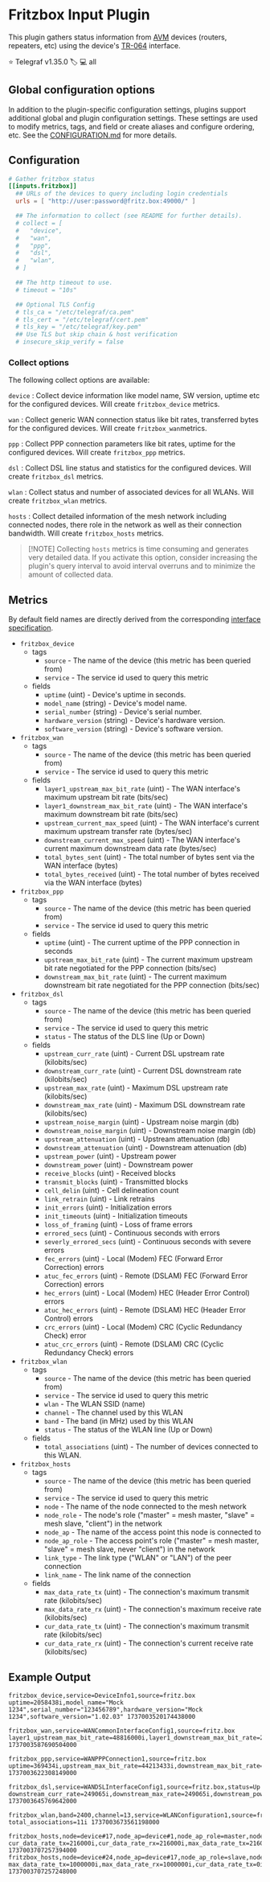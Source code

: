 # Fritzbox Input Plugin

This plugin gathers status information from [AVM][avm] devices (routers,
repeaters, etc) using the device's [TR-064][tr064] interface.

⭐ Telegraf v1.35.0
🏷️
💻 all

[avm]: https://en.avm.de/
[tr064]: https://avm.de/service/schnittstellen/

## Global configuration options <!-- @/docs/includes/plugin_config.md -->

In addition to the plugin-specific configuration settings, plugins support
additional global and plugin configuration settings. These settings are used to
modify metrics, tags, and field or create aliases and configure ordering, etc.
See the [CONFIGURATION.md][CONFIGURATION.md] for more details.

[CONFIGURATION.md]: ../../../docs/CONFIGURATION.md#plugins

## Configuration

```toml @sample.conf
# Gather fritzbox status
[[inputs.fritzbox]]
  ## URLs of the devices to query including login credentials  
  urls = [ "http://user:password@fritz.box:49000/" ]

  ## The information to collect (see README for further details).
  # collect = [
  #   "device",
  #   "wan",
  #   "ppp",
  #   "dsl",
  #   "wlan",
  # ]

  ## The http timeout to use.
  # timeout = "10s"

  ## Optional TLS Config
  # tls_ca = "/etc/telegraf/ca.pem"
  # tls_cert = "/etc/telegraf/cert.pem"
  # tls_key = "/etc/telegraf/key.pem"
  ## Use TLS but skip chain & host verification
  # insecure_skip_verify = false
```

### Collect options

The following collect options are available:

`device` : Collect device information like model name, SW version, uptime etc
for the configured devices. Will create `fritzbox_device` metrics.

`wan` : Collect generic WAN connection status like bit rates, transferred
bytes for the configured devices. Will create `fritzbox_wan`metrics.

`ppp` : Collect PPP connection parameters like bit rates, uptime for the
configured devices. Will create `fritzbox_ppp` metrics.

`dsl` : Collect DSL line status and statistics for the configured devices.
Will create `fritzbox_dsl` metrics.

`wlan` : Collect status and number of associated devices for all WLANs.
Will create `fritzbox_wlan` metrics.

`hosts` : Collect detailed information of the mesh network including
connected nodes, there role in the network as well as their connection
bandwidth. Will create `fritzbox_hosts` metrics.

> [!NOTE] Collecting `hosts` metrics is time consuming and generates
> very detailed data. If you activate this option, consider increasing
> the plugin's query interval to avoid interval overruns and to minimize
> the amount of collected data.

## Metrics

By default field names are directly derived from the corresponding [interface
specification][tr064].

- `fritzbox_device`
  - tags
    - `source` - The name of the device (this metric has been queried from)
    - `service` - The service id used to query this metric
  - fields
    - `uptime` (uint) - Device's uptime in seconds.
    - `model_name` (string) - Device's model name.
    - `serial_number` (string) - Device's serial number.
    - `hardware_version` (string) - Device's hardware version.
    - `software_version` (string) - Device's software version.
- `fritzbox_wan`
  - tags
    - `source` - The name of the device (this metric has been queried from)
    - `service` - The service id used to query this metric
  - fields
    - `layer1_upstream_max_bit_rate` (uint) - The WAN interface's maximum upstream bit rate (bits/sec)
    - `layer1_downstream_max_bit_rate` (uint) - The WAN interface's maximum downstream bit rate (bits/sec)
    - `upstream_current_max_speed` (uint) - The WAN interface's current maximum upstream transfer rate (bytes/sec)
    - `downstream_current_max_speed` (uint) - The WAN interface's current maximum downstream data rate (bytes/sec)
    - `total_bytes_sent` (uint) - The total number of bytes sent via the WAN interface (bytes)
    - `total_bytes_received` (uint) - The total number of bytes received via the WAN interface (bytes)
- `fritzbox_ppp`
  - tags
    - `source` - The name of the device (this metric has been queried from)
    - `service` - The service id used to query this metric
  - fields
    - `uptime` (uint) - The current uptime of the PPP connection in seconds
    - `upstream_max_bit_rate` (uint) - The current maximum upstream bit rate negotiated for the PPP connection (bits/sec)
    - `downstream_max_bit_rate` (uint) - The current maximum downstream bit rate negotiated for the PPP connection (bits/sec)
- `fritzbox_dsl`
  - tags
    - `source` - The name of the device (this metric has been queried from)
    - `service` - The service id used to query this metric
    - `status` - The status of the DLS line (Up or Down)
  - fields
    - `upstream_curr_rate` (uint) - Current DSL upstream rate (kilobits/sec)
    - `downstream_curr_rate` (uint) - Current DSL downstream rate (kilobits/sec)
    - `upstream_max_rate` (uint) - Maximum DSL upstream rate (kilobits/sec)
    - `downstream_max_rate` (uint) - Maximum DSL downstream rate (kilobits/sec)
    - `upstream_noise_margin` (uint) - Upstream noise margin (db)
    - `downstream_noise_margin` (uint) - Downstream noise margin (db)
    - `upstream_attenuation` (uint) - Upstream attenuation (db)
    - `downstream_attenuation` (uint) - Downstream attenuation (db)
    - `upstream_power` (uint) - Upstream power
    - `downstream_power` (uint) - Downstream power
    - `receive_blocks` (uint) - Received blocks
    - `transmit_blocks` (uint) - Transmitted blocks
    - `cell_delin` (uint) - Cell delineation count
    - `link_retrain` (uint) - Link retrains
    - `init_errors` (uint) - Initialization errors
    - `init_timeouts` (uint) - Initialization timeouts
    - `loss_of_framing` (uint) - Loss of frame errors
    - `errored_secs` (uint) - Continuous seconds with errors
    - `severly_errored_secs` (uint) - Continuous seconds with severe errors
    - `fec_errors` (uint) - Local (Modem) FEC (Forward Error Correction) errors
    - `atuc_fec_errors` (uint) - Remote (DSLAM) FEC (Forward Error Correction) errors
    - `hec_errors` (uint) - Local (Modem) HEC (Header Error Control) errors
    - `atuc_hec_errors` (uint) - Remote (DSLAM) HEC (Header Error Control) errors
    - `crc_errors` (uint) - Local (Modem) CRC (Cyclic Redundancy Check) error
    - `atuc_crc_errors` (uint) - Remote (DSLAM) CRC (Cyclic Redundancy Check) errors
- `fritzbox_wlan`
  - tags
    - `source` - The name of the device (this metric has been queried from)
    - `service` - The service id used to query this metric
    - `wlan` - The WLAN SSID (name)
    - `channel` - The channel used by this WLAN
    - `band` - The band (in MHz) used by this WLAN
    - `status` - The status of the WLAN line (Up or Down)
  - fields
    - `total_associations` (uint) - The number of devices connected to this WLAN.
- `fritzbox_hosts`
  - tags
    - `source` - The name of the device (this metric has been queried from)
    - `service` - The service id used to query this metric
    - `node` - The name of the node connected to the mesh network
    - `node_role` - The node's role ("master" = mesh master, "slave" = mesh slave, "client") in the network
    - `node_ap` - The name of the access point this node is connected to
    - `node_ap_role` - The access point's role ("master" = mesh master, "slave" = mesh slave, never "client") in the network
    - `link_type` - The link type ("WLAN" or "LAN") of the peer connection
    - `link_name` - The link name of the connection
  - fields
    - `max_data_rate_tx` (uint) - The connection's maximum transmit rate (kilobits/sec)
    - `max_data_rate_rx` (uint) - The connection's maximum receive rate (kilobits/sec)
    - `cur_data_rate_tx` (uint) - The connection's maximum transmit rate (kilobits/sec)
    - `cur_data_rate_rx` (uint) - The connection's current receive rate (kilobits/sec)

## Example Output

```text
fritzbox_device,service=DeviceInfo1,source=fritz.box uptime=2058438i,model_name="Mock 1234",serial_number="123456789",hardware_version="Mock 1234",software_version="1.02.03" 1737003520174438000

fritzbox_wan,service=WANCommonInterfaceConfig1,source=fritz.box layer1_upstream_max_bit_rate=48816000i,layer1_downstream_max_bit_rate=253247000i,upstream_current_max_speed=511831i,downstream_current_max_speed=1304268i,total_bytes_sent=129497283207i,total_bytes_received=554484531337i 1737003587690504000

fritzbox_ppp,service=WANPPPConnection1,source=fritz.box uptime=369434i,upstream_max_bit_rate=44213433i,downstream_max_bit_rate=68038668i 1737003622308149000

fritzbox_dsl,service=WANDSLInterfaceConfig1,source=fritz.box,status=Up downstream_curr_rate=249065i,downstream_max_rate=249065i,downstream_power=513i,init_timeouts=0i,atuc_crc_errors=13i,errored_secs=25i,atuc_hec_errors=0i,upstream_noise_margin=80i,downstream_noise_margin=60i,downstream_attenuation=140i,receive_blocks=490282831i,transmit_blocks=254577751i,init_errors=0i,crc_errors=53i,fec_errors=0i,hec_errors=0i,upstream_max_rate=48873i,upstream_attenuation=80i,upstream_power=498i,cell_delin=0i,link_retrain=2i,loss_of_framing=0i,upstream_curr_rate=46719i,severly_errored_secs=0i,atuc_fec_errors=0i 1737003645769642000

fritzbox_wlan,band=2400,channel=13,service=WLANConfiguration1,source=fritz.box,ssid=MOCK1234,status=Up total_associations=11i 1737003673561198000

fritzbox_hosts,node=device#17,node_ap=device#1,node_ap_role=master,node_role=slave,link_name=AP:2G:0,link_type=WLAN,service=Hosts1,source=fritz.box cur_data_rate_tx=216000i,cur_data_rate_rx=216000i,max_data_rate_tx=216000i,max_data_rate_rx=216000i 1737003707257394000
fritzbox_hosts,node=device#24,node_ap=device#17,node_ap_role=slave,node_role=client,link_name=LAN:1,link_type=LAN,service=Hosts1,source=fritz.box max_data_rate_tx=1000000i,max_data_rate_rx=1000000i,cur_data_rate_tx=0i,cur_data_rate_rx=0i 1737003707257248000
```
